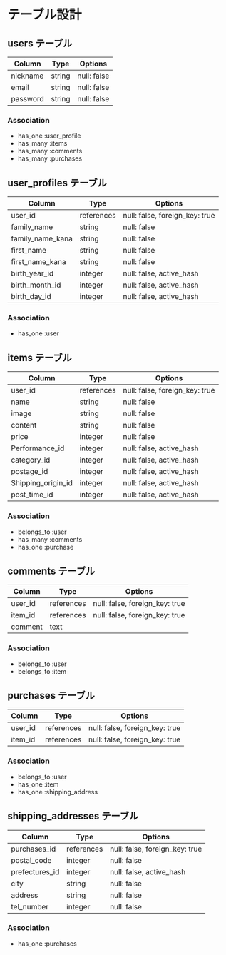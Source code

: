 # テーブル設計

## users テーブル

| Column   | Type   | Options     |
| -------- | ------ | ----------- |
| nickname | string | null: false |
| email    | string | null: false |
| password | string | null: false |

### Association

- has_one  :user_profile
- has_many :items
- has_many :comments
- has_many :purchases

## user_profiles テーブル

| Column           | Type       | Options                        |
| ---------------- | ---------- | ------------------------------ |
| user_id          | references | null: false, foreign_key: true |
| family_name      | string     | null: false                    |
| family_name_kana | string     | null: false                    |
| first_name       | string     | null: false                    |
| first_name_kana  | string     | null: false                    |
| birth_year_id    | integer    | null: false, active_hash       |
| birth_month_id   | integer    | null: false, active_hash       |
| birth_day_id     | integer    | null: false, active_hash       |

### Association

- has_one  :user

## items テーブル

| Column             | Type       | Options                        |
| ------------------ | ---------- | ------------------------------ |
| user_id            | references | null: false, foreign_key: true |
| name               | string     | null: false                    |
| image              | string     | null: false                    |
| content            | string     | null: false                    |
| price              | integer    | null: false                    |
| Performance_id     | integer    | null: false, active_hash       |
| category_id        | integer    | null: false, active_hash       |
| postage_id         | integer    | null: false, active_hash       |
| Shipping_origin_id | integer    | null: false, active_hash       |
| post_time_id       | integer    | null: false, active_hash       |

### Association

- belongs_to :user
- has_many   :comments
- has_one    :purchase


## comments テーブル

| Column           | Type       | Options                        |
| ---------------- | ---------- | ------------------------------ |
| user_id          | references | null: false, foreign_key: true |
| item_id          | references | null: false, foreign_key: true |
| comment          | text       |                                |

### Association

- belongs_to :user
- belongs_to :item

## purchases テーブル

| Column           | Type       | Options                        |
| ---------------- | ---------- | ------------------------------ |
| user_id          | references | null: false, foreign_key: true |
| item_id          | references | null: false, foreign_key: true |

### Association

- belongs_to :user
- has_one    :item
- has_one    :shipping_address

## shipping_addresses テーブル

| Column           | Type       | Options                        |
| ---------------- | ---------- | ------------------------------ |
| purchases_id     | references | null: false, foreign_key: true |
| postal_code      | integer    | null: false                    |
| prefectures_id   | integer    | null: false, active_hash       |
| city             | string     | null: false                    |
| address          | string     | null: false                    |
| tel_number       | integer    | null: false                    |

### Association

- has_one  :purchases